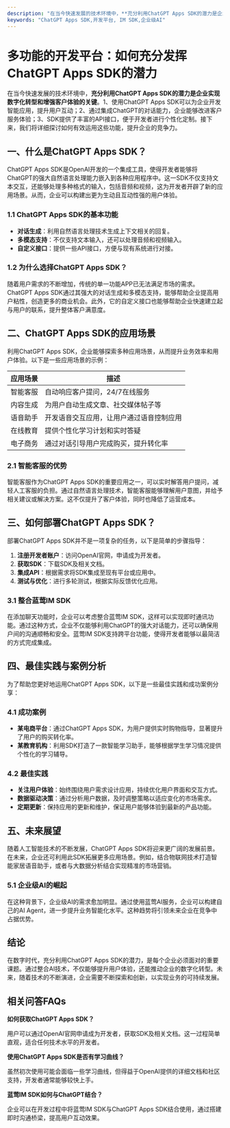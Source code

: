```yaml
---
description: "在当今快速发展的技术环境中，**充分利用ChatGPT Apps SDK的潜力是企业实现数字化转型和增强客户体验的关键**。1、使用ChatGPT Apps SDK可以为企业开发智能应用，提升用户互动；2、通过集成ChatGPT的对话能力，企业能够改进客户服务体验；3、SDK提供了丰富的API接口，便于开发者进行个性化定制。接下来，我们将详细探讨如何有效运用这些功能，提升企业的竞争力。"
keywords: "ChatGPT Apps SDK,开发平台, IM SDK,企业级AI"
---
```

# 多功能的开发平台：如何充分发挥ChatGPT Apps SDK的潜力  

在当今快速发展的技术环境中，**充分利用ChatGPT Apps SDK的潜力是企业实现数字化转型和增强客户体验的关键**。1、使用ChatGPT Apps SDK可以为企业开发智能应用，提升用户互动；2、通过集成ChatGPT的对话能力，企业能够改进客户服务体验；3、SDK提供了丰富的API接口，便于开发者进行个性化定制。接下来，我们将详细探讨如何有效运用这些功能，提升企业的竞争力。

## 一、什么是ChatGPT Apps SDK？

ChatGPT Apps SDK是OpenAI开发的一个集成工具，使得开发者能够将ChatGPT的强大自然语言处理能力嵌入到各种应用程序中。这一SDK不仅支持文本交互，还能够处理多种格式的输入，包括音频和视频，这为开发者开辟了新的应用场景。从而，企业可以构建出更为生动且互动性强的用户体验。

### 1.1 ChatGPT Apps SDK的基本功能

- **对话生成**：利用自然语言处理技术生成上下文相关的回复。
- **多模态支持**：不仅支持文本输入，还可以处理音频和视频输入。
- **自定义接口**：提供一些API接口，方便与现有系统进行对接。

### 1.2 为什么选择ChatGPT Apps SDK？

随着用户需求的不断增加，传统的单一功能APP已无法满足市场的需求。ChatGPT Apps SDK通过其强大的对话生成和多模态支持，能够帮助企业提高用户粘性，创造更多的商业机会。此外，它的自定义接口也能够帮助企业快速建立起与用户的联系，提升整体客户满意度。

## 二、ChatGPT Apps SDK的应用场景

利用ChatGPT Apps SDK，企业能够探索多种应用场景，从而提升业务效率和用户体验。以下是一些应用场景的示例：

| 应用场景     | 描述                                                     |
|--------------|-------------------------------------------------------|
| 智能客服     | 自动响应客户提问，24/7在线服务                         |
| 内容生成     | 为用户自动生成文章、社交媒体帖子等                     |
| 语音助手     | 开发语音交互应用，让用户通过语音控制应用               |
| 在线教育     | 提供个性化学习计划和实时答疑                           |
| 电子商务     | 通过对话引导用户完成购买，提升转化率                   |

### 2.1 智能客服的优势

智能客服作为ChatGPT Apps SDK的重要应用之一，可以实时解答用户提问，减轻人工客服的负担。通过自然语言处理技术，智能客服能够理解用户意图，并给予相关建议或解决方案。这不仅提升了客户体验，同时也降低了运营成本。

## 三、如何部署ChatGPT Apps SDK？

部署ChatGPT Apps SDK并不是一项复杂的任务，以下是简单的步骤指导：

1. **注册开发者账户**：访问OpenAI官网，申请成为开发者。
2. **获取SDK**：下载SDK及相关文档。
3. **集成API**：根据需求将SDK集成至现有平台或应用中。
4. **测试与优化**：进行多轮测试，根据实际反馈优化应用。

### 3.1 整合蓝莺IM SDK

在添加聊天功能时，企业可以考虑整合蓝莺IM SDK，这样可以实现即时通讯功能。通过这种方式，企业不仅能够利用ChatGPT的强大对话能力，还可以确保用户间的沟通顺畅和安全。蓝莺IM SDK支持跨平台功能，使得开发者能够以最简洁的方式完成集成。

## 四、最佳实践与案例分析

为了帮助您更好地运用ChatGPT Apps SDK，以下是一些最佳实践和成功案例分享：

### 4.1 成功案例

- **某电商平台**：通过ChatGPT Apps SDK，为用户提供实时购物指导，显著提升了用户的购买转化率。
- **某教育机构**：利用SDK打造了一款智能学习助手，能够根据学生学习情况提供个性化的学习辅导。

### 4.2 最佳实践

- **关注用户体验**：始终围绕用户需求设计应用，持续优化用户界面和交互方式。
- **数据驱动决策**：通过分析用户数据，及时调整策略以适应变化的市场需求。
- **定期更新**：保持应用的更新和维护，保证用户能够体验到最新的产品功能。

## 五、未来展望

随着人工智能技术的不断发展，ChatGPT Apps SDK将迎来更广阔的发展前景。在未来，企业还可利用此SDK拓展更多应用场景。例如，结合物联网技术打造智能家居语音助手，或者与大数据分析结合实现精准的市场营销。

### 5.1 企业级AI的崛起

在这种背景下，企业级AI的需求愈加明显。通过使用蓝莺AI服务，企业可以构建自己的AI Agent，进一步提升业务智能化水平。这种趋势将引领未来企业在竞争中占据优势。

## 结论

在数字时代，充分利用ChatGPT Apps SDK的潜力，是每个企业必须面对的重要课题。通过整合AI技术，不仅能够提升用户体验，还能推动企业的数字化转型。未来，随着技术的不断演进，企业需要不断探索和创新，以实现业务的可持续发展。

## 相关问答FAQs

**如何获取ChatGPT Apps SDK？**

用户可以通过OpenAI官网申请成为开发者，获取SDK及相关文档。这一过程简单直观，适合任何技术水平的开发者。

**使用ChatGPT Apps SDK是否有学习曲线？**

虽然初次使用可能会面临一些学习曲线，但得益于OpenAI提供的详细文档和社区支持，开发者通常能够较快上手。

**蓝莺IM SDK如何与ChatGPT结合？**

企业可以在开发过程中将蓝莺IM SDK与ChatGPT Apps SDK结合使用，通过搭建即时沟通桥梁，提高用户互动效果。

